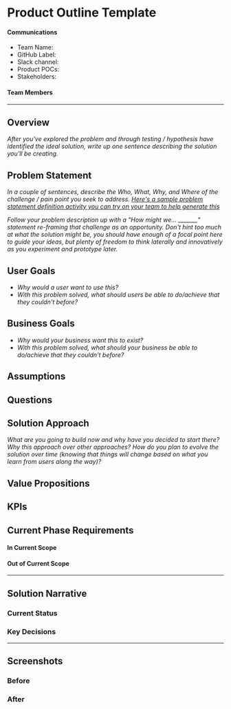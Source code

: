 # Product Outline Template

#### Communications
- Team Name: 
- GitHub Label: 
- Slack channel: 
- Product POCs:
- Stakeholders: 

#### Team Members

---

## Overview
*After you've explored the problem and through testing / hypothesis have identified the ideal solution, write up one sentence describing the solution you'll be creating.*

## Problem Statement
*In a couple of sentences, describe the Who, What, Why, and Where of the challenge / pain point you seek to address. [Here's a sample problem statement definition activity you can try on your team to help generate this](https://www.atlassian.com/team-playbook/plays/problem-framing)*

*Follow your problem description up with a "How might we... _______" statement re-framing that challenge as an opportunity. Don't hint too much at what the solution might be, you should have enough of a focal point here to guide your ideas, but plenty of freedom to think laterally and innovatively as you experiment and prototype later.*
 
## User Goals

- *Why would a user want to use this?*
- *With this problem solved, what should users be able to do/achieve that they couldn't before?*

## Business Goals

- *Why would your business want this to exist?*
- *With this problem solved, what should your business be able to do/achieve that they couldn't before?*

## Assumptions

## Questions

## Solution Approach

*What are you going to build now and why have you decided to start there? Why this approach over other approaches? How do you plan to evolve the solution over time (knowing that things will change based on what you learn from users along the way)?*

## Value Propositions

## KPIs

## Current Phase Requirements

#### In Current Scope

#### Out of Current Scope

---

## Solution Narrative

### Current Status

### Key Decisions

---
   
## Screenshots

### Before

### After
